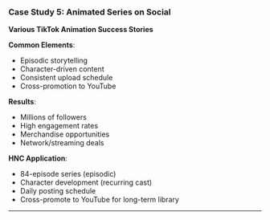 ### Case Study 5: Animated Series on Social

**Various TikTok Animation Success Stories**

**Common Elements**:
- Episodic storytelling
- Character-driven content
- Consistent upload schedule
- Cross-promotion to YouTube

**Results**:
- Millions of followers
- High engagement rates
- Merchandise opportunities
- Network/streaming deals

**HNC Application**:
- 84-episode series (episodic)
- Character development (recurring cast)
- Daily posting schedule
- Cross-promote to YouTube for long-term library

---
